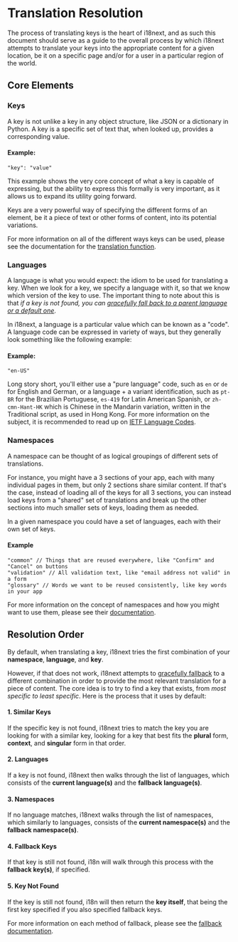 # Translation Resolution

The process of translating keys is the heart of i18next, and as such this document should serve as a guide to the overall process by which i18next attempts to translate your keys into the appropriate content for a given location, be it on a specific page and/or for a user in a particular region of the world.

## Core Elements

### Keys

A key is not unlike a key in any object structure, like JSON or a dictionary in Python. A key is a specific set of text that, when looked up, provides a corresponding value.

#### Example:

```text
"key": "value"
```

This example shows the very core concept of what a key is capable of expressing, but the ability to express this formally is very important, as it allows us to expand its utility going forward.

Keys are a very powerful way of specifying the different forms of an element, be it a piece of text or other forms of content, into its potential variations.

For more information on all of the different ways keys can be used, please see the documentation for the [translation function](../translation-function/essentials.md).

### Languages

A language is what you would expect: the idiom to be used for translating a key. When we look for a key, we specify a language with it, so that we know which version of the key to use. The important thing to note about this is that _if a key is not found, you can_ [_gracefully fall back to a parent language or a default one_](fallback.md).

In i18next, a language is a particular value which can be known as a "code". A language code can be expressed in variety of ways, but they generally look something like the following example:

#### Example:

```text
"en-US"
```

Long story short, you'll either use a "pure language" code, such as `en` or `de` for English and German, or a language + a variant identification, such as `pt-BR` for the Brazilian Portuguese, `es-419` for Latin American Spanish, or `zh-cmn-Hant-HK` which is Chinese in the Mandarin variation, written in the Traditional script, as used in Hong Kong. For more information on the subject, it is recommended to read up on [IETF Language Codes](https://en.wikipedia.org/wiki/IETF_language_tag).

### Namespaces

A namespace can be thought of as logical groupings of different sets of translations.

For instance, you might have a 3 sections of your app, each with many individual pages in them, but only 2 sections share similar content. If that's the case, instead of loading all of the keys for all 3 sections, you can instead load keys from a "shared" set of translations and break up the other sections into much smaller sets of keys, loading them as needed.

In a given namespace you could have a set of languages, each with their own set of keys.

#### Example

```text
"common" // Things that are reused everywhere, like "Confirm" and "Cancel" on buttons
"validation" // All validation text, like "email address not valid" in a form
"glossary" // Words we want to be reused consistently, like key words in your app
```

For more information on the concept of namespaces and how you might want to use them, please see their [documentation](namespaces.md).

## Resolution Order

By default, when translating a key, i18next tries the first combination of your **namespace**, **language**, and **key**.

However, if that does not work, i18next attempts to [gracefully fallback](fallback.md) to a different combination in order to provide the most relevant translation for a piece of content. The core idea is to try to find a key that exists, from _most specific to least specific_. Here is the process that it uses by default:

#### 1. Similar Keys

If the specific key is not found, i18next tries to match the key you are looking for with a similar key, looking for a key that best fits the **plural** form, **context**, and **singular** form in that order.

#### 2. Languages

If a key is not found, i18next then walks through the list of languages, which consists of the **current language\(s\)** and the **fallback language\(s\)**.

#### 3. Namespaces

If no language matches, i18next walks through the list of namespaces, which similarly to languages, consists of the **current namespace\(s\)** and the **fallback namespace\(s\)**.

#### 4. Fallback Keys

If that key is still not found, i18n will walk through this process with the **fallback key\(s\)**, if specified.

#### 5. Key Not Found

If the key is still not found, i18n will then return the **key itself**, that being the first key specified if you also specified fallback keys.

For more information on each method of fallback, please see the [fallback documentation](fallback.md).

